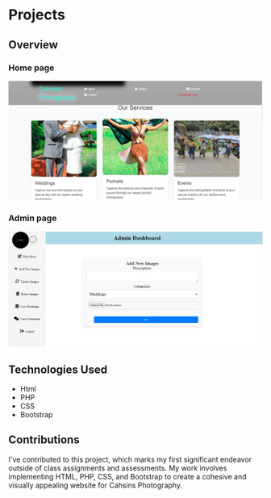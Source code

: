 # Projects

## Overview
### Home page
![photography home](../images/landing.jpg)
### Admin page
![photography img](../images/cahsins.jpg)

## Technologies Used

- Html
- PHP
- CSS
- Bootstrap

## Contributions

I've contributed to this project, which marks my first significant endeavor outside of class assignments and assessments. My work involves implementing HTML, PHP, CSS, and Bootstrap to create a cohesive and visually appealing website for Cahsins Photography.
